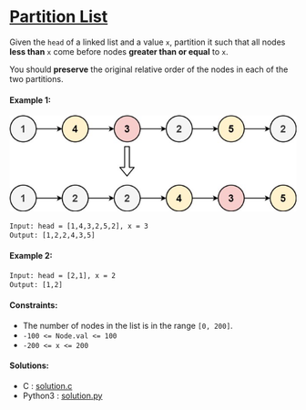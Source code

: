 # [Partition List](https://leetcode.com/explore/challenge/card/april-leetcoding-challenge-2021/594/week-2-april-8th-april-14th/3707/)

Given the ``head`` of a linked list and a value ``x``, partition it such that all nodes **less than** ``x`` come before nodes **greater than or equal** to ``x``.

You should **preserve** the original relative order of the nodes in each of the two partitions.

#### Example 1:
<p align="left">
  <img width="700" src=img/partition.jpg>
</p>

```
Input: head = [1,4,3,2,5,2], x = 3
Output: [1,2,2,4,3,5]
```

#### Example 2:

```
Input: head = [2,1], x = 2
Output: [1,2]
```

#### Constraints:

- The number of nodes in the list is in the range ``[0, 200]``.
- ``-100 <= Node.val <= 100``
- ``-200 <= x <= 200``

#### Solutions:
- C : [solution.c](solution.c)
- Python3 : [solution.py](solution.py)

